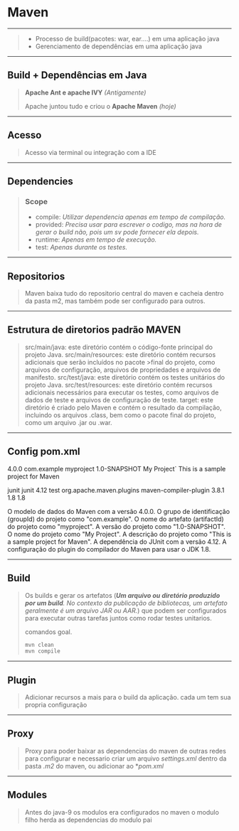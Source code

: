 # Maven

---

> - Processo de build(pacotes: war, ear....) em uma aplicação java
> - Gerenciamento de dependências em uma aplicação java

----

## Build + Dependências em Java 

> **Apache Ant e apache IVY** *(Antigamente)*
>
> Apache juntou tudo e criou o **Apache Maven** *(hoje)*

----

## Acesso

> Acesso via terminal ou integração com a IDE

---

## Dependencies

> ### Scope
>
> - compile: *Utilizar dependencia apenas em tempo de compilação.*
> - provided: *Precisa usar para escrever o codigo, mas na hora de gerar o build não, pois um sv pode fornecer ela depois.*
> - runtime: *Apenas em tempo de execução.*
> - test: *Apenas durante os testes.*

---

##   Repositorios

> Maven baixa tudo do repositorio central do maven e cacheia dentro da pasta m2, mas também pode ser configurado para outros.

---

## Estrutura de diretorios padrão MAVEN
> src/main/java: este diretório contém o código-fonte principal do projeto Java.
> src/main/resources: este diretório contém recursos adicionais que serão incluídos no pacote >final do projeto, como arquivos de configuração, arquivos de propriedades e arquivos de manifesto.
>src/test/java: este diretório contém os testes unitários do projeto Java.
>src/test/resources: este diretório contém recursos adicionais necessários para executar os testes, como arquivos de dados de teste e arquivos de configuração de teste.
>target: este diretório é criado pelo Maven e contém o resultado da compilação, incluindo os arquivos .class, bem como o pacote final do projeto, como um arquivo .jar ou .war.

---

## Config pom.xml
 
  <?xml version="1.0" encoding="UTF-8"?>
<project xmlns="http://maven.apache.org/POM/4.0.0"
         xmlns:xsi="http://www.w3.org/2001/XMLSchema-instance"
         xsi:schemaLocation="http://maven.apache.org/POM/4.0.0
                             http://maven.apache.org/maven-v4_0_0.xsd">
  <modelVersion>4.0.0</modelVersion>
  <groupId>com.example</groupId>
  <artifactId>myproject</artifactId>
  <version>1.0-SNAPSHOT</version>
  <name>My Project</name>`
  <description>This is a sample project for Maven</description>

  <dependencies>
    <dependency>
      <groupId>junit</groupId>
      <artifactId>junit</artifactId>
      <version>4.12</version>
      <scope>test</scope>
    </dependency>
  </dependencies>

  <build>
    <plugins>
      <plugin>
        <groupId>org.apache.maven.plugins</groupId>
        <artifactId>maven-compiler-plugin</artifactId>
        <version>3.8.1</version>
        <configuration>
          <source>1.8</source>
          <target>1.8</target>
        </configuration>
      </plugin>
    </plugins>
  </build>

</project>


O modelo de dados do Maven com a versão 4.0.0.
O grupo de identificação (groupId) do projeto como "com.example".
O nome do artefato (artifactId) do projeto como "myproject".
A versão do projeto como "1.0-SNAPSHOT".
O nome do projeto como "My Project".
A descrição do projeto como "This is a sample project for Maven".
A dependência do JUnit com a versão 4.12.
A configuração do plugin do compilador do Maven para usar o JDK 1.8.

---

## Build

> Os builds  e gerar os artefatos (***Um arquivo ou diretório produzido por um build**. No contexto da publicação de bibliotecas, um artefato geralmente é um arquivo JAR ou AAR.*) que podem ser configurados para executar outras tarefas juntos como rodar testes unitarios.
>
> 
>
> comandos goal.
>
> ```bash
> mvn clean
> mvn compile
> ```
>
> 

----

## Plugin

> Adicionar recursos a mais para o build da aplicação.
> cada um tem sua propria configuração

----

## Proxy

> Proxy para poder baixar as dependencias do maven de outras redes
> para configurar e necessario criar um arquivo *settings.xml* dentro da pasta *.m2* do maven, ou adicionar ao **pom.xml*

----

## Modules

> Antes do java-9 os modulos era configurados no maven
> o modulo filho herda as dependencias do modulo pai
